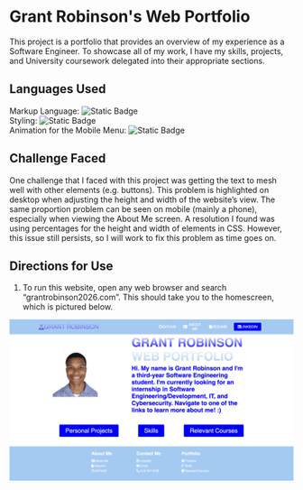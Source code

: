 # Grant Robinson's Web Portfolio
This project is a portfolio that provides an overview of my experience as a Software Engineer. 
To showcase all of my work, I have my skills, projects, and University coursework delegated into
their appropriate sections.
## Languages Used
Markup Language: <img alt="Static Badge" src="https://img.shields.io/badge/HTML-orange"> 
<br>
Styling: <img alt="Static Badge" src="https://img.shields.io/badge/CSS-blue"> 
<br>
Animation for the Mobile Menu: <img alt="Static Badge" src="https://img.shields.io/badge/JavaScript-yellow">
<br>
## Challenge Faced

One challenge that I faced with this project was getting the text to mesh well with other elements (e.g. buttons). This problem is highlighted on desktop when adjusting the height and width of the website’s view. The same proportion problem can be seen on mobile (mainly a phone), especially when viewing the About Me screen. A resolution I found was using percentages for the height and width of elements in CSS. However, this issue still persists, so I will work to fix this problem as time goes on. 
<br>

## Directions for Use

1. To run this website, open any web browser and search “grantrobinson2026.com”. This should take you to the homescreen, which is pictured below.

<img src="images/portfolioPic.png" alt="Homescreen Picture">
